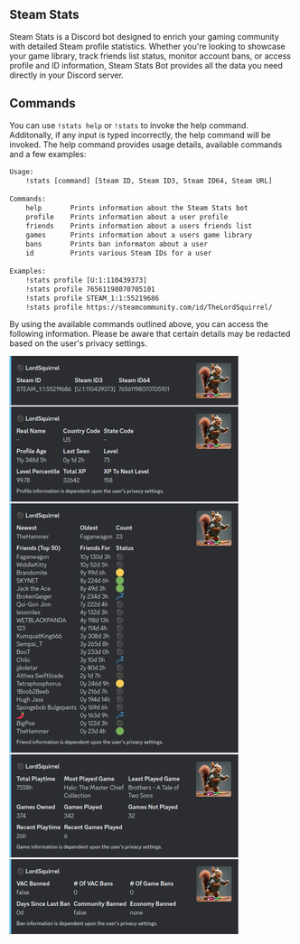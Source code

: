 ## Steam Stats

Steam Stats is a Discord bot designed to enrich your gaming community with detailed Steam profile statistics. Whether you're looking to showcase your game library, track friends list status, monitor account bans, or access profile and ID information, Steam Stats Bot provides all the data you need directly in your Discord server.

## Commands

You can use `!stats help` or `!stats` to invoke the help command. Additonally, if any input is typed incorrectly, the help command will be invoked. The help command provides usage details, available commands and a few examples:

```
Usage:
    !stats [command] [Steam ID, Steam ID3, Steam ID64, Steam URL]

Commands:
    help       Prints information about the Steam Stats bot
    profile    Prints information about a user profile
    friends    Prints information about a users friends list
    games      Prints information about a users game library
    bans       Prints ban informaton about a user
    id         Prints various Steam IDs for a user

Examples:
    !stats profile [U:1:110439373]
    !stats profile 76561198070705101
    !stats profile STEAM_1:1:55219686
    !stats profile https://steamcommunity.com/id/TheLordSquirrel/
```

By using the available commands outlined above, you can access the following information. Please be aware that certain details may be redacted based on the user's privacy settings.

![commands](./assets/commands.png)
